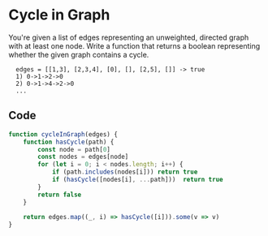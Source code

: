 # Cycle in Graph

You're given a list of edges representing an unweighted, directed graph with at least one node. Write a function that returns a boolean representing whether the given graph contains a cycle.

```
  edges = [[1,3], [2,3,4], [0], [], [2,5], []] -> true 
  1) 0->1->2->0
  2) 0->1->4->2->0
  ...
```

## Code
```javascript
function cycleInGraph(edges) {	
	function hasCycle(path) {
		const node = path[0]
		const nodes = edges[node]
		for (let i = 0; i < nodes.length; i++) {
			if (path.includes(nodes[i])) return true
			if (hasCycle([nodes[i], ...path]))	return true		
		}
		return false
	}
	
	return edges.map((_, i) => hasCycle([i])).some(v => v)
}
```
